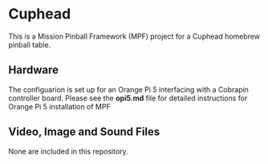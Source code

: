 # Cuphead
This is a Mission Pinball Framework (MPF) project for a Cuphead homebrew pinball table.

## Hardware
The configuarion is set up for an Orange Pi 5 interfacing with a Cobrapin controller board.
Please see the **opi5.md** file for detailed instructions for Orange Pi 5 installation of MPF

## Video, Image and Sound Files
None are included in this repository.
